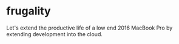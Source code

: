 # frugality
Let's extend the productive life of a low end 2016 MacBook Pro by extending development into the cloud. 

